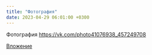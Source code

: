 ```yaml
---
title: "Фотография"
date: 2023-04-29 06:01:00 +0300
---
```


Фотография
https://vk.com/photo41076938_457249708

[Вложение](https://vk.com/photo41076938_457249708)
